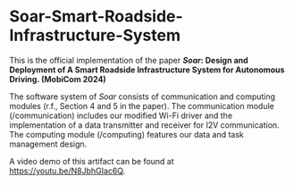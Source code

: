 # Soar-Smart-Roadside-Infrastructure-System
This is the official implementation of the paper ***Soar*: Design and Deployment of A Smart Roadside Infrastructure System for Autonomous Driving. (MobiCom 2024)**

The software system of *Soar* consists of communication and computing modules (r.f., Section 4 and 5 in the paper). The communication module (/communication) includes our modified Wi-Fi driver and the implementation of a data transmitter and receiver for I2V communication. The computing module (/computing) features our data and task management design.

A video demo of this artifact can be found at https://youtu.be/N8JbhGIac6Q.
